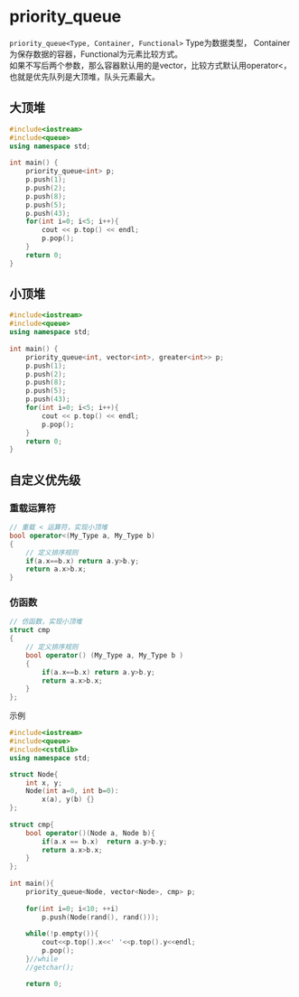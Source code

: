 # priority_queue
`priority_queue<Type, Container, Functional>`
Type为数据类型， Container为保存数据的容器，Functional为元素比较方式。  
如果不写后两个参数，那么容器默认用的是vector，比较方式默认用operator<，也就是优先队列是大顶堆，队头元素最大。

## 大顶堆
```cpp
#include<iostream>
#include<queue>
using namespace std;
 
int main() {
    priority_queue<int> p;
    p.push(1);
    p.push(2);
    p.push(8);
    p.push(5);
    p.push(43);
    for(int i=0; i<5; i++){
        cout << p.top() << endl;
        p.pop();
    }
    return 0;
}
```

## 小顶堆
```cpp
#include<iostream>
#include<queue>
using namespace std;
 
int main() {
    priority_queue<int, vector<int>, greater<int>> p;
    p.push(1);
    p.push(2);
    p.push(8);
    p.push(5);
    p.push(43);
    for(int i=0; i<5; i++){
        cout << p.top() << endl;
        p.pop();
    }
    return 0;
}
```

## 自定义优先级
### 重载运算符
```cpp
// 重载 < 运算符，实现小顶堆 
bool operator<(My_Type a, My_Type b)
{
    // 定义排序规则 
    if(a.x==b.x) return a.y>b.y;
    return a.x>b.x; 
}
```

### 仿函数
```cpp
// 仿函数，实现小顶堆 
struct cmp
{
    // 定义排序规则 
    bool operator() (My_Type a, My_Type b )
    { 
        if(a.x==b.x) return a.y>b.y;
        return a.x>b.x; 
    }
}; 
```

示例
```cpp
#include<iostream>
#include<queue>
#include<cstdlib>
using namespace std;

struct Node{
    int x, y;
    Node(int a=0, int b=0):
        x(a), y(b) {}
};
 
struct cmp{
    bool operator()(Node a, Node b){
        if(a.x == b.x)  return a.y>b.y;
        return a.x>b.x;
    }
};
 
int main(){
    priority_queue<Node, vector<Node>, cmp> p;
    
    for(int i=0; i<10; ++i)
        p.push(Node(rand(), rand()));
        
    while(!p.empty()){
        cout<<p.top().x<<' '<<p.top().y<<endl;
        p.pop();
    }//while
    //getchar();

    return 0;
```

